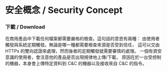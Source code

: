 # 安全概念 / Security Concept #

### 下載 / Download ###
在商用產品中下載任何檔案都需要嚴格的檢查。這句話的意思有兩種：
由使用者觸發與系統定期觸發。無論是哪一種都需要檢查來源是否受到信任，
這可以交由 HTTPs 的雙向認證來處理，然而後者的定期觸發就需要審慎的處理。
一個有資安意識的使用者，會注意他的產品是否出現規律地上傳/下載，
原因在於一台受控制的機器，本身會上傳特定資料到 C&C 的機器以及接收來自
C&C 的指令。
